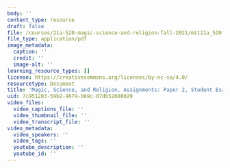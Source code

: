 ```yaml
---
body: ''
content_type: resource
draft: false
file: /courses/21a-520-magic-science-and-religion-fall-2021/mit21a_520f21_paper2_example1.pdf
file_type: application/pdf
image_metadata:
  caption: ''
  credit: ''
  image-alt: ''
learning_resource_types: []
license: https://creativecommons.org/licenses/by-nc-sa/4.0/
resourcetype: Document
title: 'Magic, Science, and Religion, Assignments: Paper 2, Student Example 1'
uid: 7c951283-59b2-4674-b69c-07db52080029
video_files:
  video_captions_file: ''
  video_thumbnail_file: ''
  video_transcript_file: ''
video_metadata:
  video_speakers: ''
  video_tags: ''
  youtube_description: ''
  youtube_id: ''
---
```

